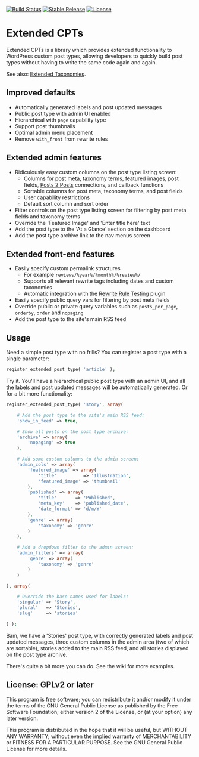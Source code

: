 [![Build Status](https://travis-ci.org/johnbillion/extended-cpts.svg?branch=master)](https://travis-ci.org/johnbillion/extended-cpts)
[![Stable Release](https://img.shields.io/packagist/v/johnbillion/extended-cpts.svg)](https://github.com/johnbillion/extended-cpts/releases)
[![License](https://img.shields.io/packagist/l/johnbillion/extended-cpts.svg)](https://github.com/johnbillion/extended-cpts/blob/master/LICENSE)

# Extended CPTs #

Extended CPTs is a library which provides extended functionality to WordPress custom post types, allowing developers to quickly build post types without having to write the same code again and again.

See also: [Extended Taxonomies](https://github.com/johnbillion/extended-taxos).

## Improved defaults ##

 * Automatically generated labels and post updated messages
 * Public post type with admin UI enabled
 * Hierarchical with `page` capability type
 * Support post thumbnails
 * Optimal admin menu placement
 * Remove `with_front` from rewrite rules

## Extended admin features ##

 * Ridiculously easy custom columns on the post type listing screen:
    * Columns for post meta, taxonomy terms, featured images, post fields, [Posts 2 Posts](https://wordpress.org/plugins/posts-to-posts/) connections, and callback functions
    * Sortable columns for post meta, taxonomy terms, and post fields
    * User capability restrictions
    * Default sort column and sort order
 * Filter controls on the post type listing screen for filtering by post meta fields and taxonomy terms
 * Override the 'Featured Image' and 'Enter title here' text
 * Add the post type to the 'At a Glance' section on the dashboard
 * Add the post type archive link to the nav menus screen

## Extended front-end features ##

 * Easily specify custom permalink structures
     * For example `reviews/%year%/%month%/%review%/`
     * Supports all relevant rewrite tags including dates and custom taxonomies
     * Automatic integration with the [Rewrite Rule Testing](https://wordpress.org/plugins/rewrite-testing/) plugin
 * Easily specify public query vars for filtering by post meta fields
 * Override public or private query variables such as `posts_per_page`, `orderby`, `order` and `nopaging`
 * Add the post type to the site's main RSS feed

## Usage ##

Need a simple post type with no frills? You can register a post type with a single parameter:

```php
register_extended_post_type( 'article' );
```

Try it. You'll have a hierarchical public post type with an admin UI, and all the labels and post updated messages will be automatically generated. Or for a bit more functionality:

```php
register_extended_post_type( 'story', array(

	# Add the post type to the site's main RSS feed:
	'show_in_feed' => true,

	# Show all posts on the post type archive:
	'archive' => array(
		'nopaging' => true
	),

	# Add some custom columns to the admin screen:
	'admin_cols' => array(
		'featured_image' => array(
			'title'          => 'Illustration',
			'featured_image' => 'thumbnail'
		),
		'published' => array(
			'title'       => 'Published',
			'meta_key'    => 'published_date',
			'date_format' => 'd/m/Y'
		),
		'genre' => array(
			'taxonomy' => 'genre'
		)
	),

	# Add a dropdown filter to the admin screen:
	'admin_filters' => array(
		'genre' => array(
			'taxonomy' => 'genre'
		)
	)

), array(

	# Override the base names used for labels:
	'singular' => 'Story',
	'plural'   => 'Stories',
	'slug'     => 'stories'

) );
```

Bam, we have a 'Stories' post type, with correctly generated labels and post updated messages, three custom columns in the admin area (two of which are sortable), stories added to the main RSS feed, and all stories displayed on the post type archive.

There's quite a bit more you can do. See the wiki for more examples.

## License: GPLv2 or later ##

This program is free software; you can redistribute it and/or modify
it under the terms of the GNU General Public License as published by
the Free Software Foundation; either version 2 of the License, or
(at your option) any later version.

This program is distributed in the hope that it will be useful,
but WITHOUT ANY WARRANTY; without even the implied warranty of
MERCHANTABILITY or FITNESS FOR A PARTICULAR PURPOSE.  See the
GNU General Public License for more details.
